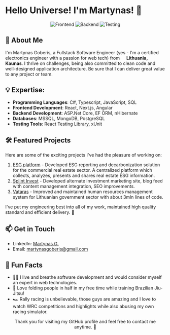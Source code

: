 # Hello Universe! I'm Martynas! 👋

<!-- Badges -->
<p align="center">
  <img src="https://img.shields.io/badge/Frontend-React%20%7C%20Next.js%20%7C%20Angular%20%7C%20TypeScript-white" alt="Frontend" />
  <img src="https://img.shields.io/badge/Backend-ASP.NetCore%20%7C%20CSharp-black" alt="Backend" />
  <img src="https://img.shields.io/badge/Testing-xUnit%20%7C%20ReactTestingLibrary-yellow" alt="Testing" />
</p>

<!-- About Me -->
## 🌟 About Me

I'm Martynas Goberis, a Fullstack Software Engineer (yes - I'm a certified electronics engineer with a passion for web tech) from <img src="https://flagsapi.com/LT/shiny/64.png" width="13"/> <b>Lithuania, Kaunas</b>. I thrive on challenges, being also committed to clean code and well-designed application architecture. Be sure that I can deliver great value to any project or team.

## 💡 Expertise:
- **Programming Languages**: C#, Typescript, JavaScript, SQL
- **Frontend Development**: React, Next.js, Angular
- **Backend Development**: ASP.Net Core, EF ORM, nHibernate
- **Databases**: MSSQL, MongoDB, PostgreSQL
- **Testing Tools**: React Testing Library, xUnit

<!-- Projects -->
## 🛠️ Featured Projects

Here are some of the exciting projects I've had the pleasure of working on:

1. [ESG platform](https://www.viridis-sustainability.com/esg-platform) - Developed ESG reporting and decarbonization solution for the commercial real estate sector. A centralized platform which collects, analyzes, presents and shares real estate ESG information. 
2. [Splint Invest](https://splintinvest.com/en/) - Developed alternate investment marketing site, blog feed with content management integration, SEO improvements.
3. [Vataras](https://savitarna.vataras.lt/) - Improved and maintained human resources management system for Lithuanian government sector with about 3mln lines of code.

I've put my engineering best into all of my work, maintained high quality standard and efficient delivery. 🚀

<!-- Contact Me -->
## 📫 Get in Touch

- LinkedIn: [Martynas G.](https://www.linkedin.com/in/mgoberis/)
- Email: [martynasgoberis@gmail.com](mailto:martynasgoberis@gmail.com)

<!-- Fun Facts -->
## 🌟 Fun Facts

- 🧑‍💻 I live and breathe software development and would consider myself an expert in web technologies.
- 🥋 Love folding people in half in my free time while training Brazilian Jiu-Jitsu!
- 🏎️ Rally racing is unbelievable, those guys are amazing and I love to watch WRC competitions and highlights while also abusing my own racing simulator.

<!-- Footer -->
<p align="center">
  Thank you for visiting my GitHub profile and feel free to contact me anytime. 📩
</p>
